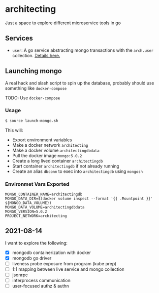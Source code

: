 # architecting
Just a space to explore different microservice tools in go

## Services

* `user`: A go service abstracting mongo transactions with the `arch.user` collection. [Details here.](doc/user/README.md)

## Launching mongo

A real hack and slash script to spin up the database, probably should use something like `docker-compose`

TODO: Use `docker-compose`


### Usage

```bash
$ source launch-mongo.sh
```

This will:
* Export environment variables
* Make a docker network `architecting`
* Make a docker volume `architectingdbdata`
* Pull the docker image `mongo:5.0.2`
* Create a long lived container `architectingdb`
* Start container `architectingdb` if not already running
* Create an alias `dbconn` to exec into `architectingdb` using `mongosh`


### Environmet Vars Exported

```env
MONGO_CONTAINER_NAME=architectingdb
MONGO_DATA_DIR=$(docker volume inspect --format '{{ .Mountpoint }}' ${MONGO_DATA_VOLUME})
MONGO_DATA_VOLUME=architectingdbdata
MONGO_VERSION=5.0.2
PROJECT_NETWORK=architecting
```

## 2021-08-14

I want to explore the following:

* [x] mongodb containerization with docker
* [x] mongodb go driver
* [ ] liveness probe exposure from program (kube prep)
* [ ] 1:1 mapping between live service and mongo collection
* [ ] jsonrpc
* [ ] interprocess communication
* [ ] user-focused authz & authn